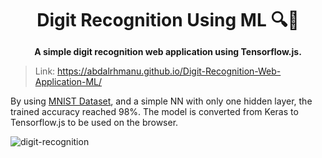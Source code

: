 <h1 align="center" style="margin-bottom: 0;">
Digit Recognition Using ML 🔍📃
</h1>
<p align="center">
  <strong>A simple digit recognition web application using Tensorflow.js.</strong>
</p>

> Link: https://abdalrhmanu.github.io/Digit-Recognition-Web-Application-ML/

By using <a href="https://en.wikipedia.org/wiki/MNIST_database">MNIST Dataset</a>, and a simple NN with only one hidden layer, the trained accuracy reached 98%. The model is converted from Keras to Tensorflow.js to be used on the browser.

![digit-recognition](https://user-images.githubusercontent.com/67197269/120061407-c1c3da00-c065-11eb-890a-f5a3f76d59d2.gif)



